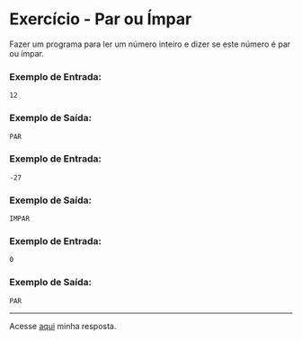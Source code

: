 # Exercício - Par ou Ímpar

Fazer um programa para ler um número inteiro e dizer se este número é par ou ímpar.

### Exemplo de Entrada:

```
12
```

### Exemplo de Saída:

```
PAR
```

### Exemplo de Entrada:

```
-27
```

### Exemplo de Saída:

```
IMPAR
```

### Exemplo de Entrada:

```
0
```

### Exemplo de Saída:

```
PAR
```

---

Acesse [aqui](https://github.com/JonathanBarr0s/Udemy-Java/blob/main/Se%C3%A7%C3%A3o%2005%20-%20Estrutura%20Condicional/02.%20Par%20Ou%20Impar/ParOuImpar/src/Main.java) minha resposta.

